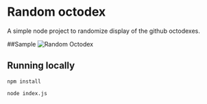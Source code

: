 # Random octodex
A simple node project to randomize display of the github octodexes.

##Sample
![Random Octodex](random-octodex.herokuapp.com/random)

## Running locally

`npm install`

`node index.js`
